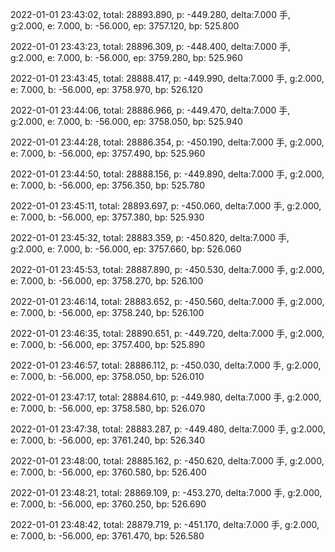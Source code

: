 2022-01-01 23:43:02, total: 28893.890, p: -449.280, delta:7.000 手, g:2.000, e: 7.000, b: -56.000, ep: 3757.120, bp: 525.800

2022-01-01 23:43:23, total: 28896.309, p: -448.400, delta:7.000 手, g:2.000, e: 7.000, b: -56.000, ep: 3759.280, bp: 525.960

2022-01-01 23:43:45, total: 28888.417, p: -449.990, delta:7.000 手, g:2.000, e: 7.000, b: -56.000, ep: 3758.970, bp: 526.120

2022-01-01 23:44:06, total: 28886.966, p: -449.470, delta:7.000 手, g:2.000, e: 7.000, b: -56.000, ep: 3758.050, bp: 525.940

2022-01-01 23:44:28, total: 28886.354, p: -450.190, delta:7.000 手, g:2.000, e: 7.000, b: -56.000, ep: 3757.490, bp: 525.960

2022-01-01 23:44:50, total: 28888.156, p: -449.890, delta:7.000 手, g:2.000, e: 7.000, b: -56.000, ep: 3756.350, bp: 525.780

2022-01-01 23:45:11, total: 28893.697, p: -450.060, delta:7.000 手, g:2.000, e: 7.000, b: -56.000, ep: 3757.380, bp: 525.930

2022-01-01 23:45:32, total: 28883.359, p: -450.820, delta:7.000 手, g:2.000, e: 7.000, b: -56.000, ep: 3757.660, bp: 526.060

2022-01-01 23:45:53, total: 28887.890, p: -450.530, delta:7.000 手, g:2.000, e: 7.000, b: -56.000, ep: 3758.270, bp: 526.100

2022-01-01 23:46:14, total: 28883.652, p: -450.560, delta:7.000 手, g:2.000, e: 7.000, b: -56.000, ep: 3758.240, bp: 526.100

2022-01-01 23:46:35, total: 28890.651, p: -449.720, delta:7.000 手, g:2.000, e: 7.000, b: -56.000, ep: 3757.400, bp: 525.890

2022-01-01 23:46:57, total: 28886.112, p: -450.030, delta:7.000 手, g:2.000, e: 7.000, b: -56.000, ep: 3758.050, bp: 526.010

2022-01-01 23:47:17, total: 28884.610, p: -449.980, delta:7.000 手, g:2.000, e: 7.000, b: -56.000, ep: 3758.580, bp: 526.070

2022-01-01 23:47:38, total: 28883.287, p: -449.480, delta:7.000 手, g:2.000, e: 7.000, b: -56.000, ep: 3761.240, bp: 526.340

2022-01-01 23:48:00, total: 28885.162, p: -450.620, delta:7.000 手, g:2.000, e: 7.000, b: -56.000, ep: 3760.580, bp: 526.400

2022-01-01 23:48:21, total: 28869.109, p: -453.270, delta:7.000 手, g:2.000, e: 7.000, b: -56.000, ep: 3760.250, bp: 526.690

2022-01-01 23:48:42, total: 28879.719, p: -451.170, delta:7.000 手, g:2.000, e: 7.000, b: -56.000, ep: 3761.470, bp: 526.580